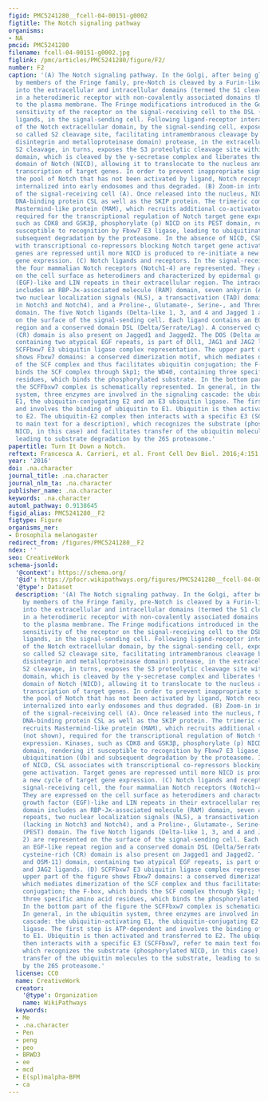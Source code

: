 ```yaml
---
figid: PMC5241280__fcell-04-00151-g0002
figtitle: The Notch signaling pathway
organisms:
- NA
pmcid: PMC5241280
filename: fcell-04-00151-g0002.jpg
figlink: /pmc/articles/PMC5241280/figure/F2/
number: F2
caption: '(A) The Notch signaling pathway. In the Golgi, after being glycosylated
  by members of the Fringe family, pre-Notch is cleaved by a Furin-like convertase
  into the extracellular and intracellular domains (termed the S1 cleavage), resulting
  in a heterodimeric receptor with non-covalently associated domains that is transported
  to the plasma membrane. The Fringe modifications introduced in the Golgi affect
  sensitivity of the receptor on the signal-receiving cell to the DSL (Delta-Serrate-Lag2)
  ligands, in the signal-sending cell. Following ligand-receptor interaction, trans-endocytosis
  of the Notch extracellular domain, by the signal-sending cell, exposes the second
  so called S2 cleavage site, facilitating intramembranous cleavage by an ADAM (a
  disintegrin and metalloproteinase domain) protease, in the extracellular domain.
  S2 cleavage, in turns, exposes the S3 proteolytic cleavage site within the transmembrane
  domain, which is cleaved by the γ-secretase complex and liberates the intracellular
  domain of Notch (NICD), allowing it to translocate to the nucleus and thus activate
  transcription of target genes. In order to prevent inappropriate signaling from
  the pool of Notch that has not been activated by ligand, Notch receptor is continuously
  internalized into early endosomes and thus degraded. (B) Zoom-in into the nucleus
  of the signal-receiving cell (A). Once released into the nucleus, NICD binds the
  DNA-binding protein CSL as well as the SKIP protein. The trimeric complex thus recruits
  Mastermind-like protein (MAM), which recruits additional co-activators (not shown),
  required for the transcriptional regulation of Notch target gene expression. Kinases,
  such as CDK8 and GSK3β, phosphorylate (p) NICD on its PEST domain, rendering it
  susceptible to recognition by Fbxw7 E3 ligase, leading to ubiquitination (Ub) and
  subsequent degradation by the proteasome. In the absence of NICD, CSL associates
  with transcriptional co-repressors blocking Notch target gene activation. Target
  genes are repressed until more NICD is produced to re-initiate a new cycle of target
  gene expression. (C) Notch ligands and receptors. In the signal-receiving cell,
  the four mammalian Notch receptors (Notch1-4) are represented. They are expressed
  on the cell surface as heterodimers and characterized by epidermal growth factor
  (EGF)-like and LIN repeats in their extracellular region. The intracellular domain
  includes an RBP-Jκ-associated molecule (RAM) domain, seven ankyrin (ANK) repeats,
  two nuclear localization signals (NLS), a transactivation (TAD) domain (lacking
  in Notch3 and Notch4), and a Proline-, Glutamate-, Serine-, and Threonine-rich (PEST)
  domain. The five Notch ligands (Delta-like 1, 3, and 4 and Jagged 1 and 2) are represented
  on the surface of the signal-sending cell. Each ligand contains an EGF-like repeat
  region and a conserved domain DSL (Delta/Serrate/Lag). A conserved cysteine-rich
  (CR) domain is also present on Jagged1 and Jagged2. The DOS (Delta and OSM-11) domain,
  containing two atypical EGF repeats, is part of Dll1, JAG1 and JAG2 ligands. (D)
  SCFFbxw7 E3 ubiquitin ligase complex representation. The upper part of the figure
  shows Fbxw7 domains: a conserved dimerization motif, which mediates dimerization
  of the SCF complex and thus facilitates ubiquitin conjugation; the F-box, which
  binds the SCF complex through Skp1; the WD40, containing three specific amino acid
  residues, which binds the phosphorylated substrate. In the bottom part of the figure
  the SCFFbxw7 complex is schematically represented. In general, in the ubiquitin
  system, three enzymes are involved in the signaling cascade: the ubiquitin-activating
  E1, the ubiquitin-conjugating E2 and an E3 ubiquitin ligase. The first step is ATP-dependent
  and involves the binding of ubiquitin to E1. Ubiquitin is then activated and transferred
  to E2. The ubiquitin-E2 complex then interacts with a specific E3 (SCFFbxw7, refer
  to main text for a description), which recognizes the substrate (phosphorylated
  NICD, in this case) and facilitates transfer of the ubiquitin molecules to the substrate,
  leading to substrate degradation by the 26S proteasome.'
papertitle: Turn It Down a Notch.
reftext: Francesca A. Carrieri, et al. Front Cell Dev Biol. 2016;4:151.
year: '2016'
doi: .na.character
journal_title: .na.character
journal_nlm_ta: .na.character
publisher_name: .na.character
keywords: .na.character
automl_pathway: 0.9138645
figid_alias: PMC5241280__F2
figtype: Figure
organisms_ner:
- Drosophila melanogaster
redirect_from: /figures/PMC5241280__F2
ndex: ''
seo: CreativeWork
schema-jsonld:
  '@context': https://schema.org/
  '@id': https://pfocr.wikipathways.org/figures/PMC5241280__fcell-04-00151-g0002.html
  '@type': Dataset
  description: '(A) The Notch signaling pathway. In the Golgi, after being glycosylated
    by members of the Fringe family, pre-Notch is cleaved by a Furin-like convertase
    into the extracellular and intracellular domains (termed the S1 cleavage), resulting
    in a heterodimeric receptor with non-covalently associated domains that is transported
    to the plasma membrane. The Fringe modifications introduced in the Golgi affect
    sensitivity of the receptor on the signal-receiving cell to the DSL (Delta-Serrate-Lag2)
    ligands, in the signal-sending cell. Following ligand-receptor interaction, trans-endocytosis
    of the Notch extracellular domain, by the signal-sending cell, exposes the second
    so called S2 cleavage site, facilitating intramembranous cleavage by an ADAM (a
    disintegrin and metalloproteinase domain) protease, in the extracellular domain.
    S2 cleavage, in turns, exposes the S3 proteolytic cleavage site within the transmembrane
    domain, which is cleaved by the γ-secretase complex and liberates the intracellular
    domain of Notch (NICD), allowing it to translocate to the nucleus and thus activate
    transcription of target genes. In order to prevent inappropriate signaling from
    the pool of Notch that has not been activated by ligand, Notch receptor is continuously
    internalized into early endosomes and thus degraded. (B) Zoom-in into the nucleus
    of the signal-receiving cell (A). Once released into the nucleus, NICD binds the
    DNA-binding protein CSL as well as the SKIP protein. The trimeric complex thus
    recruits Mastermind-like protein (MAM), which recruits additional co-activators
    (not shown), required for the transcriptional regulation of Notch target gene
    expression. Kinases, such as CDK8 and GSK3β, phosphorylate (p) NICD on its PEST
    domain, rendering it susceptible to recognition by Fbxw7 E3 ligase, leading to
    ubiquitination (Ub) and subsequent degradation by the proteasome. In the absence
    of NICD, CSL associates with transcriptional co-repressors blocking Notch target
    gene activation. Target genes are repressed until more NICD is produced to re-initiate
    a new cycle of target gene expression. (C) Notch ligands and receptors. In the
    signal-receiving cell, the four mammalian Notch receptors (Notch1-4) are represented.
    They are expressed on the cell surface as heterodimers and characterized by epidermal
    growth factor (EGF)-like and LIN repeats in their extracellular region. The intracellular
    domain includes an RBP-Jκ-associated molecule (RAM) domain, seven ankyrin (ANK)
    repeats, two nuclear localization signals (NLS), a transactivation (TAD) domain
    (lacking in Notch3 and Notch4), and a Proline-, Glutamate-, Serine-, and Threonine-rich
    (PEST) domain. The five Notch ligands (Delta-like 1, 3, and 4 and Jagged 1 and
    2) are represented on the surface of the signal-sending cell. Each ligand contains
    an EGF-like repeat region and a conserved domain DSL (Delta/Serrate/Lag). A conserved
    cysteine-rich (CR) domain is also present on Jagged1 and Jagged2. The DOS (Delta
    and OSM-11) domain, containing two atypical EGF repeats, is part of Dll1, JAG1
    and JAG2 ligands. (D) SCFFbxw7 E3 ubiquitin ligase complex representation. The
    upper part of the figure shows Fbxw7 domains: a conserved dimerization motif,
    which mediates dimerization of the SCF complex and thus facilitates ubiquitin
    conjugation; the F-box, which binds the SCF complex through Skp1; the WD40, containing
    three specific amino acid residues, which binds the phosphorylated substrate.
    In the bottom part of the figure the SCFFbxw7 complex is schematically represented.
    In general, in the ubiquitin system, three enzymes are involved in the signaling
    cascade: the ubiquitin-activating E1, the ubiquitin-conjugating E2 and an E3 ubiquitin
    ligase. The first step is ATP-dependent and involves the binding of ubiquitin
    to E1. Ubiquitin is then activated and transferred to E2. The ubiquitin-E2 complex
    then interacts with a specific E3 (SCFFbxw7, refer to main text for a description),
    which recognizes the substrate (phosphorylated NICD, in this case) and facilitates
    transfer of the ubiquitin molecules to the substrate, leading to substrate degradation
    by the 26S proteasome.'
  license: CC0
  name: CreativeWork
  creator:
    '@type': Organization
    name: WikiPathways
  keywords:
  - Me
  - .na.character
  - Pen
  - peng
  - peo
  - BRWD3
  - ee
  - mcd
  - E(spl)malpha-BFM
  - ca
---
```

